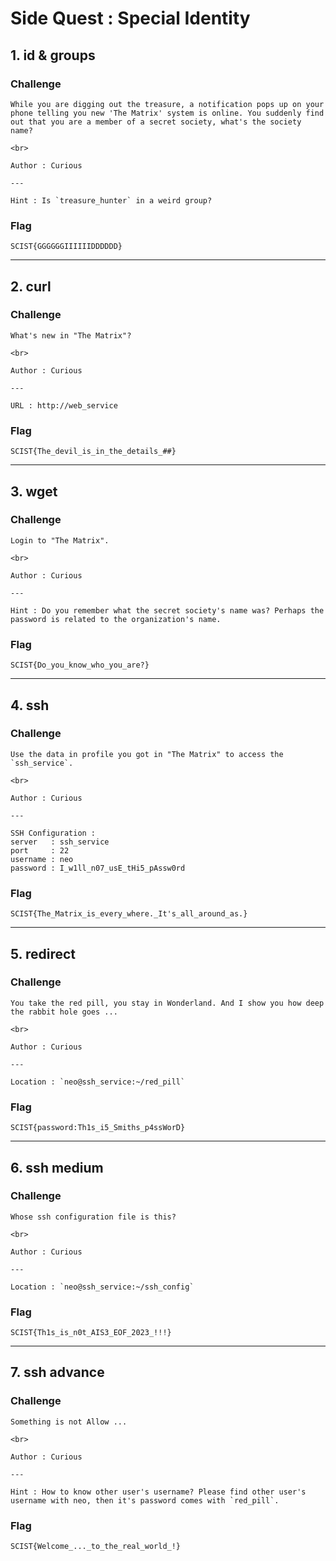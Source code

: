 # Side Quest : Special Identity

## 1. id & groups
### Challenge
```
While you are digging out the treasure, a notification pops up on your phone telling you new 'The Matrix' system is online. You suddenly find out that you are a member of a secret society, what's the society name?

<br>

Author : Curious

---

Hint : Is `treasure_hunter` in a weird group?
```

### Flag
```
SCIST{GGGGGGIIIIIIDDDDDD}
```

---
## 2. curl
### Challenge
```
What's new in "The Matrix"?

<br>

Author : Curious

---

URL : http://web_service
```

### Flag
```
SCIST{The_devil_is_in_the_details_##}
```

---
## 3. wget
### Challenge
```
Login to "The Matrix". 

<br>

Author : Curious

---

Hint : Do you remember what the secret society's name was? Perhaps the password is related to the organization's name.
```

### Flag
```
SCIST{Do_you_know_who_you_are?}
```

---
## 4. ssh
### Challenge
```
Use the data in profile you got in "The Matrix" to access the `ssh_service`.

<br>

Author : Curious

---

SSH Configuration : 
server   : ssh_service
port     : 22
username : neo
password : I_w1ll_n07_usE_tHi5_pAssw0rd
```

### Flag
```
SCIST{The_Matrix_is_every_where._It's_all_around_as.}
```

---
## 5. redirect
### Challenge
```
You take the red pill, you stay in Wonderland. And I show you how deep the rabbit hole goes ...

<br>

Author : Curious

---

Location : `neo@ssh_service:~/red_pill`
```

### Flag
```
SCIST{password:Th1s_i5_Smiths_p4ssWorD}
```

---
## 6. ssh medium
### Challenge
```
Whose ssh configuration file is this?

<br>

Author : Curious

---

Location : `neo@ssh_service:~/ssh_config`
```

### Flag
```
SCIST{Th1s_is_n0t_AIS3_EOF_2023_!!!}
```

---
## 7. ssh advance
### Challenge
```
Something is not Allow ...

<br>

Author : Curious

---

Hint : How to know other user's username? Please find other user's username with neo, then it's password comes with `red_pill`.
```

### Flag
```
SCIST{Welcome_..._to_the_real_world_!}
```
